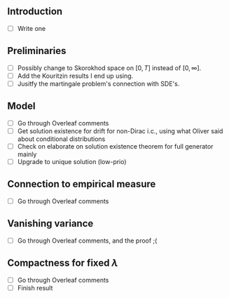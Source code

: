 ## Introduction
- [ ] Write one

## Preliminaries
- [ ] Possibly change to Skorokhod space on $[0,T]$ instead of $[0,\infty]$.
- [ ] Add the Kouritzin results I end up using.
- [ ] Jusitfy the martingale problem's connection with SDE's.

## Model
- [ ] Go through Overleaf comments
- [ ] Get solution existence for drift for non-Dirac i.c., using what Oliver said about conditional distributions
- [ ] Check on elaborate on solution existence theorem for full generator mainly
- [ ] Upgrade to unique solution (low-prio)

## Connection to empirical measure
- [ ]  Go through Overleaf comments

## Vanishing variance
- [ ] Go through Overleaf comments, and the proof ;(

## Compactness for fixed $\lambda$
- [ ] Go through Overleaf comments
- [ ] Finish result